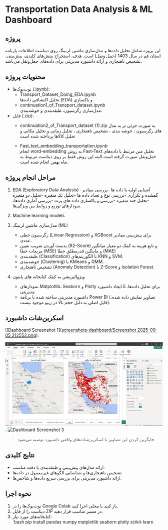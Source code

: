 # Transportation Data Analysis & ML Dashboard

## پروژه
این پروژه شامل تحلیل داده‌ها و مدل‌سازی ماشین لرنینگ روی دیتاست اطلاعات بارنامه استان قم در سال 1403 (حمل ونقل) است. هدف، استخراج بینش‌های کلیدی، پیش‌بینی، تشخیص ناهنجاری و ارائه داشبورد مدیریتی برای داده‌های حمل‌ونقل می‌باشد.

## محتویات پروژه
- نوت‌بوک‌ها (.ipynb):
  - Transport_Dataset_Doing_EDA.ipynb  
    تحلیل اکتشافی داده‌ها (EDA) و پاکسازی.
  - continuation1_of_Transport_dataset.ipynb  
    مدل‌سازی رگرسیون، طبقه‌بندی و خوشه‌بندی.
- فایل (.zip):  
  - continuation2_of_Transport_dataset (1).zip
    به صورت جزئی تر به مدل های رگرسیون ، خوشه بندی ، تشخیص ناهنجاری ، تحلیل زمانی و تحلیل مکانی و تحلیل کالاها پرداخته شده است

  - Fast_text_embedding_transportation.ipynb  
    انجام word-embedding به روش Fast-Text تحلیل متن مرتبط با داده‌های حمل‌ونقل صورت گرفته است.البته این روش فقط بر روی دیتاست مربوط به ماه بهمن انجام شده است.
## مراحل انجام پروژه
1. EDA (Exploratory Data Analysis)
    -آشنایی اولیه با داده ها
    -بررسی مقادیر گمشده و تکراری
    -بررسی نوع و تعداد داده ها
    -تحلیل تک متغیره
    -تحلیل دو متغیره
    -تحلیل چند متغیره
    -بررسی و پاکسازی داده های پرت
    -بررسی آماری داده‌ها، نمودارهای توزیع و روابط بین ویژگی‌ها.  

2. Machine learning models
3. مدل‌سازی ماشین لرنینگ (ML)
   - رگرسیون خطی (Linear Regression) و XGBoost برای پیش‌بینی مقادیر عددی.
   - بدست آوردن ضریب تعیین (R2-Score) و تابع هزینه به کمک دو معیار میانگین مربعات خطا (MSE) و ماینگین قدرمطلق خطا (MAE)
   - طبقه‌بندی (Classification) با الگوریتم‌های KNN و SVM.
   - خوشه‌بندی (Clustering) با KMeans و GMM.
   - تشخیص ناهنجاری (Anomaly Detection) با Z-Score و Isolation Forest.

4. ویژوالیزیشن به کمک کتابخانه های پایتون 
   - نمودارهای Matplotlib، Seaborn و Plotly برای تحلیل داده‌ها.
5.ایجاد داشبورد مدیریتی 
   - داشبورد مدیریتی ساخته شده با برنامه Power BI (تصاویر نمایش داده شده، فایل اصلی به دلیل حجم بالا در ریپو موجود نیست).  

## اسکرین‌شات داشبورد
![Dashboard Screenshot 1]([screenshots-dashboard/Screenshot 2025-09-05 212552.png](https://github.com/zeinab82jafarzadeh82-star/transport-data-analysis-ml-dashboard/blob/80fd73195999701d1fa93e207f8bd889de29aee9/screenshots-dashboard/Screenshot%202025-09-05%20212552.png)).

![Dashboard Screenshot 2](https://github.com/zeinab82jafarzadeh82-star/transport-data-analysis-ml-dashboard/blob/main/screenshots-dashboard/Screenshot%202025-09-05%20212611.png).
![Dashboard Screenshot 3]()

> جایگزین کردن این تصاویر با اسکرین‌شات‌های واقعی داشبورد توصیه می‌شود.

## نتایج کلیدی
- ارائه مدل‌های پیش‌بینی و طبقه‌بندی با دقت مناسب.
- تشخیص ناهنجاری‌ها و شناسایی الگوهای غیرمعمول در داده‌ها.
- ارائه داشبورد مدیریتی برای بررسی سریع داده‌ها و شاخص‌ها.

## نحوه اجرا
1. نوت‌بوک‌ها را در Google Colab باز کنید یا محلی اجرا کنید.
2. دیتاست را از فایل ZIP در مسیر مناسب قرار دهید.
3. کتابخانه‌های مورد نیاز:  
   `bash
   pip install pandas numpy matplotlib seaborn plotly scikit-learn
